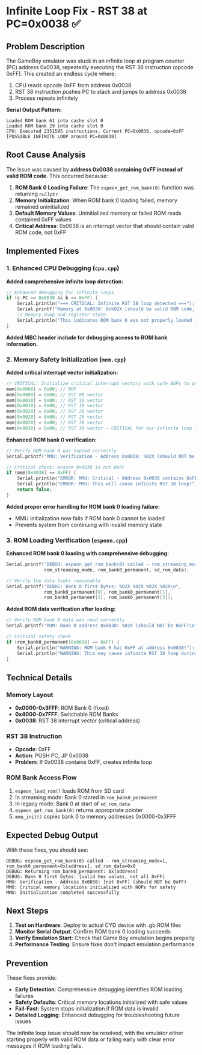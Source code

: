 # Infinite Loop Fix - RST 38 at PC=0x0038 ✅

## Problem Description

The GameBoy emulator was stuck in an infinite loop at program counter (PC) address 0x0038, repeatedly executing the RST 38 instruction (opcode 0xFF). This created an endless cycle where:

1. CPU reads opcode 0xFF from address 0x0038
2. RST 38 instruction pushes PC to stack and jumps to address 0x0038
3. Process repeats infinitely

**Serial Output Pattern:**
```
Loaded ROM bank 61 into cache slot 0
Loaded ROM bank 29 into cache slot 0
CPU: Executed 2351595 instructions. Current PC=0x0038, opcode=0xFF [POSSIBLE INFINITE LOOP around PC=0x0038]
```

## Root Cause Analysis

The issue was caused by **address 0x0038 containing 0xFF instead of valid ROM code**. This occurred because:

1. **ROM Bank 0 Loading Failure**: The `espeon_get_rom_bank(0)` function was returning `nullptr`
2. **Memory Initialization**: When ROM bank 0 loading failed, memory remained uninitialized
3. **Default Memory Values**: Uninitialized memory or failed ROM reads contained 0xFF values
4. **Critical Address**: 0x0038 is an interrupt vector that should contain valid ROM code, not 0xFF

## Implemented Fixes

### 1. Enhanced CPU Debugging (`cpu.cpp`)

**Added comprehensive infinite loop detection:**
```cpp
// Enhanced debugging for infinite loops
if (c.PC == 0x0038 && b == 0xFF) {
    Serial.println("=== CRITICAL: Infinite RST 38 loop detected ===");
    Serial.printf("Memory at 0x0038: 0x%02X (should be valid ROM code, not 0xFF)\n", mem_get_byte(0x0038));
    // Memory dump and register state
    Serial.println("This indicates ROM bank 0 was not properly loaded into memory!");
}
```

**Added MBC header include for debugging access to ROM bank information.**

### 2. Memory Safety Initialization (`mem.cpp`)

**Added critical interrupt vector initialization:**
```cpp
// CRITICAL: Initialize critical interrupt vectors with safe NOPs to prevent infinite loops
mem[0x0000] = 0x00; // NOP
mem[0x0008] = 0x00; // RST 08 vector 
mem[0x0010] = 0x00; // RST 10 vector
mem[0x0018] = 0x00; // RST 18 vector
mem[0x0020] = 0x00; // RST 20 vector
mem[0x0028] = 0x00; // RST 28 vector
mem[0x0030] = 0x00; // RST 30 vector
mem[0x0038] = 0x00; // RST 38 vector - CRITICAL for our infinite loop issue
```

**Enhanced ROM bank 0 verification:**
```cpp
// Verify ROM bank 0 was copied correctly
Serial.printf("MMU: Verification - Address 0x0038: %02X (should NOT be 0xFF)\n", mem[0x0038]);

// Critical check: ensure 0x0038 is not 0xFF
if (mem[0x0038] == 0xFF) {
    Serial.println("ERROR: MMU: Critical - Address 0x0038 contains 0xFF after ROM copy!");
    Serial.println("ERROR: MMU: This will cause infinite RST 38 loop!");
    return false;
}
```

**Added proper error handling for ROM bank 0 loading failure:**
- MMU initialization now fails if ROM bank 0 cannot be loaded
- Prevents system from continuing with invalid memory state

### 3. ROM Loading Verification (`espeon.cpp`)

**Enhanced ROM bank 0 loading with comprehensive debugging:**
```cpp
Serial.printf("DEBUG: espeon_get_rom_bank(0) called - rom_streaming_mode=%d, rom_bank0_permanent=%p, sd_rom_data=%p\n", 
              rom_streaming_mode, rom_bank0_permanent, sd_rom_data);

// Verify the data looks reasonable
Serial.printf("DEBUG: Bank 0 first bytes: %02X %02X %02X %02X\n",
              rom_bank0_permanent[0], rom_bank0_permanent[1], 
              rom_bank0_permanent[2], rom_bank0_permanent[3]);
```

**Added ROM data verification after loading:**
```cpp
// Verify ROM bank 0 data was read correctly
Serial.printf("ROM: Bank 0 address 0x0038: %02X (should NOT be 0xFF)\n", rom_bank0_permanent[0x0038]);

// Critical safety check
if (rom_bank0_permanent[0x0038] == 0xFF) {
    Serial.println("WARNING: ROM bank 0 has 0xFF at address 0x0038!");
    Serial.println("WARNING: This may cause infinite RST 38 loop during emulation!");
}
```

## Technical Details

### Memory Layout
- **0x0000-0x3FFF**: ROM Bank 0 (fixed)
- **0x4000-0x7FFF**: Switchable ROM Banks
- **0x0038**: RST 38 interrupt vector (critical address)

### RST 38 Instruction
- **Opcode**: 0xFF
- **Action**: PUSH PC, JP 0x0038
- **Problem**: If 0x0038 contains 0xFF, creates infinite loop

### ROM Bank Access Flow
1. `espeon_load_rom()` loads ROM from SD card
2. In streaming mode: Bank 0 stored in `rom_bank0_permanent`
3. In legacy mode: Bank 0 at start of `sd_rom_data`
4. `espeon_get_rom_bank(0)` returns appropriate pointer
5. `mmu_init()` copies bank 0 to memory addresses 0x0000-0x3FFF

## Expected Debug Output

With these fixes, you should see:
```
DEBUG: espeon_get_rom_bank(0) called - rom_streaming_mode=1, rom_bank0_permanent=0x[address], sd_rom_data=0x0
DEBUG: Returning rom_bank0_permanent: 0x[address]
DEBUG: Bank 0 first bytes: [valid hex values, not all 0xFF]
MMU: Verification - Address 0x0038: [not 0xFF] (should NOT be 0xFF)
MMU: Critical memory locations initialized with NOPs for safety
MMU: Initialization completed successfully
```

## Next Steps

1. **Test on Hardware**: Deploy to actual CYD device with .gb ROM files
2. **Monitor Serial Output**: Confirm ROM bank 0 loading succeeds
3. **Verify Emulation Start**: Check that Game Boy emulation begins properly
4. **Performance Testing**: Ensure fixes don't impact emulation performance

## Prevention

These fixes provide:
- **Early Detection**: Comprehensive debugging identifies ROM loading failures
- **Safety Defaults**: Critical memory locations initialized with safe values
- **Fail-Fast**: System stops initialization if ROM data is invalid
- **Detailed Logging**: Enhanced debugging for troubleshooting future issues

The infinite loop issue should now be resolved, with the emulator either starting properly with valid ROM data or failing early with clear error messages if ROM loading fails.
